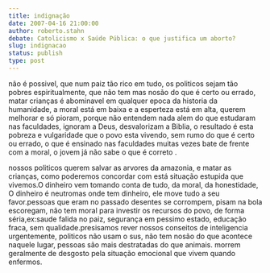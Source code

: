 ```yaml
---
title: indignação
date: 2007-04-16 21:00:00
author: roberto.stahn
debate: Catolicismo x Saúde Pública: o que justifica um aborto?
slug: indignacao
status: publish 
type: post
---
```


não é possivel, que num paiz tão rico em tudo, os politicos sejam tão pobres espiritualmente, que não tem mas nosão do que é certo ou errado, matar crianças é abominavel em qualquer epoca da historia da humanidade, a moral está em baixa e a esperteza está em alta, querem melhorar e só pioram, porque não entendem nada alem do que estudaram nas faculdades, ignoram a Deus, desvalorizam a Biblia, o resultado é esta pobreza e vulgaridade que o povo esta vivendo, sem rumo do que é certo ou errado, o que é ensinado nas faculdades muitas vezes bate de frente com a moral, o jovem já não sabe o que é correto .  

nossos politicos querem salvar as arvores da amazonia, e matar as crianças, como poderemos concordar com está situação estupida que vivemos.O dinheiro vem tomando conta de tudo, da moral, da honestidade, O dinheiro é neutromas onde tem dinheiro, ele move tudo a seu favor.pessoas que eram no passado desentes se corrompem, pisam na bola escoregam, não tem moral para investir os recursos do povo, de forma séria,ex:saude falida no paiz, segurança em pessimo estado, educação fraca, sem qualidade.presisamos rever nossos conseitos de inteligencia urgentemente, politicos não usam o sus, não tem nosão do que acontece naquele lugar, pessoas são mais destratadas do que animais. morrem geralmente de desgosto pela situação emocional que vivem quando enfermos.
